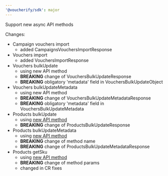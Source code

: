 ```yaml
---
'@voucherify/sdk': major
---
```


Support new async API methods

Changes:
- Campaign vouchers import
  - added CampaignsVouchersImportResponse
- Vouchers import
  - added VouchersImportResponse
- Vouchers bulkUpdate
  - using new API method
  - **BREAKING** change of VouchersBulkUpdateResponse
  - **BREAKING** obligatory 'metadata' field in VouchersBulkUpdateObject
- Vouchers bulkUpdateMetadata
  - using new API method
  - **BREAKING** change of VouchersBulkUpdateMetadataResponse
  - **BREAKING** obligatory 'metadata' field in VouchersBulkUpdateMetadata
- Products bulkUpdate
  - using [new API method](https://docs.voucherify.io/reference/post-products-in-bulk)
  - **BREAKING** change of ProductsBulkUpdateResponse
- Products bulkUpdateMetadata
  - using [new API method](https://docs.voucherify.io/reference/async-update-products-metadata-in-bulk)
  - **BREAKING** change of method name
  - **BREAKING** change of ProductsBulkUpdateMetadataResponse
- Products getSku
  - using [new API method](https://docs.voucherify.io/reference/get-sku-v20210726)
  - **BREAKING** change of method params
  - changed in CR fixes